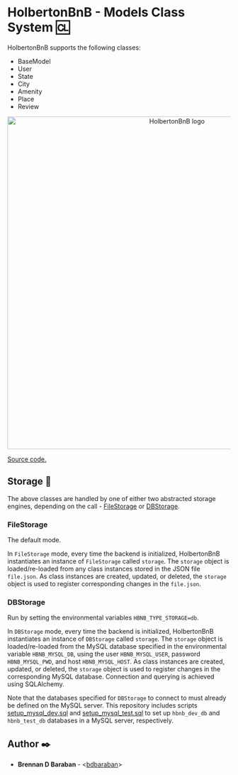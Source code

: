 # HolbertonBnB - Models Class System :cl:

HolbertonBnB supports the following classes:

* BaseModel
* User
* State
* City
* Amenity
* Place
* Review

<p align="center">
  <img src="https://github.com/bdbaraban/HolbertonBnB/blob/master/assets/hbnb-models.png"
       alt="HolbertonBnB logo"
       width="750"
  >
</p>

[Source code.](../models)

## Storage :baggage_claim:

The above classes are handled by one of either two abstracted storage engines,
depending on the call - [FileStorage](../models/engine/file_storage.py) or
[DBStorage](../models/engine/db_storage.py).

### FileStorage

The default mode.

In `FileStorage` mode, every time the backend is initialized, HolbertonBnB
instantiates an instance of `FileStorage` called `storage`. The `storage`
object is loaded/re-loaded from any class instances stored in the JSON file
`file.json`. As class instances are created, updated, or deleted, the
`storage` object is used to register corresponding changes in the `file.json`.

### DBStorage

Run by setting the environmental variables `HBNB_TYPE_STORAGE=db`.

In `DBStorage` mode, every time the backend is initialized, HolbertonBnB
instantiates an instance of `DBStorage` called `storage`. The `storage` object
is loaded/re-loaded from the MySQL database specified in the environmental variable
`HBNB_MYSQL_DB`, using the user `HBNB_MYSQL_USER`, password `HBNB_MYSQL_PWD`, and
host `HBNB_MYSQL_HOST`. As class instances are created, updated, or deleted, the
`storage` object is used to register changes in the corresponding MySQL database.
Connection and querying is achieved using SQLAlchemy.

Note that the databases specified for `DBStorage` to connect to must already be
defined on the MySQL server. This repository includes scripts
[setup_mysql_dev.sql](../mysql/setup_mysql_dev.sql) and [setup_mysql_test.sql](../mysql/setup_mysql_test.sql)
to set up `hbnb_dev_db` and `hbnb_test_db` databases in a MySQL server,
respectively.

## Author :black_nib:

* __Brennan D Baraban__ - <[bdbaraban](https://github.com/bdbaraban)>
